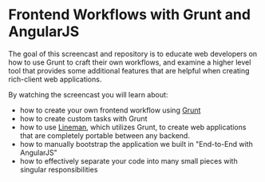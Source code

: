 # Frontend Workflows with Grunt and AngularJS



The goal of this screencast and repository is to educate web developers on how to use Grunt to craft their own workflows, and examine a higher level tool that provides some additional features that are helpful when creating rich-client web applications.

By watching the screencast you will learn about:

* how to create your own frontend workflow using [Grunt](http://www.gruntjs.com)
* how to create custom tasks with Grunt
* how to use [Lineman](http://www.linemanjs.com), which utilizes Grunt, to create web applications that are completely portable between any backend.
* how to manually bootstrap the application we built in "End-to-End with AngularJS"
* how to effectively separate your code into many small pieces with singular responsibilities
